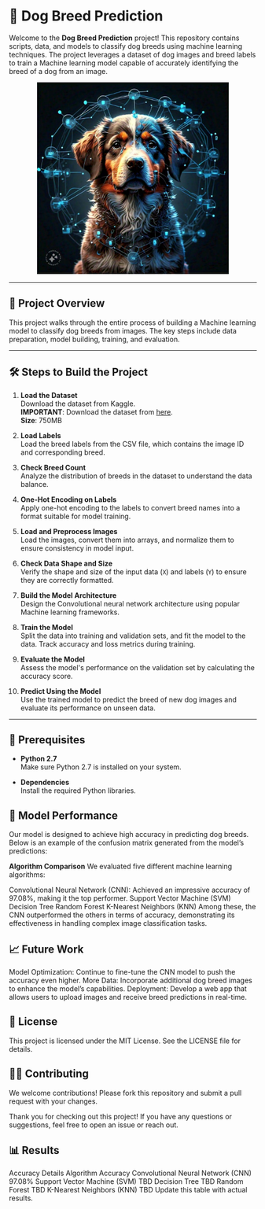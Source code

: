 # 🐶 Dog Breed Prediction

Welcome to the **Dog Breed Prediction** project! This repository contains scripts, data, and models to classify dog breeds using machine learning techniques. The project leverages a dataset of dog images and breed labels to train a Machine learning model capable of accurately identifying the breed of a dog from an image.
<p align="center">
<img src ="https://github.com/Monish226/Dog-Breed-Prediction/blob/master/Dataset/asst.jpg" width="390" height="390" >
</p>

---

## 🚀 Project Overview

This project walks through the entire process of building a Machine learning model to classify dog breeds from images. The key steps include data preparation, model building, training, and evaluation.

---

## 🛠️ Steps to Build the Project

1. **Load the Dataset**  
   Download the dataset from Kaggle.  
   **IMPORTANT**: Download the dataset from [here](https://www.dropbox.com/scl/fi/07ot4h9zzhzc6f2ugcvkf/archive.zip?rlkey=8fundwycq0vo2v4a9ervt93gc&dl=0).  
   **Size**: 750MB

2. **Load Labels**  
   Load the breed labels from the CSV file, which contains the image ID and corresponding breed.

3. **Check Breed Count**  
   Analyze the distribution of breeds in the dataset to understand the data balance.

4. **One-Hot Encoding on Labels**  
   Apply one-hot encoding to the labels to convert breed names into a format suitable for model training.

5. **Load and Preprocess Images**  
   Load the images, convert them into arrays, and normalize them to ensure consistency in model input.

6. **Check Data Shape and Size**  
   Verify the shape and size of the input data (`X`) and labels (`Y`) to ensure they are correctly formatted.

7. **Build the Model Architecture**  
   Design the Convolutional neural network architecture using popular Machine learning frameworks.

8. **Train the Model**  
   Split the data into training and validation sets, and fit the model to the data. Track accuracy and loss metrics during training.

9. **Evaluate the Model**  
   Assess the model's performance on the validation set by calculating the accuracy score.

10. **Predict Using the Model**  
    Use the trained model to predict the breed of new dog images and evaluate its performance on unseen data.

---

## 🔧 Prerequisites

- **Python 2.7**  
  Make sure Python 2.7 is installed on your system.

- **Dependencies**  
  Install the required Python libraries.

## 🤖 Model Performance
Our model is designed to achieve high accuracy in predicting dog breeds. Below is an example of the confusion matrix generated from the model’s predictions:


**Algorithm Comparison**
We evaluated five different machine learning algorithms:

Convolutional Neural Network (CNN): Achieved an impressive accuracy of 97.08%, making it the top performer.
Support Vector Machine (SVM)
Decision Tree
Random Forest
K-Nearest Neighbors (KNN)
Among these, the CNN outperformed the others in terms of accuracy, demonstrating its effectiveness in handling complex image classification tasks.

## 📈 Future Work
Model Optimization: Continue to fine-tune the CNN model to push the accuracy even higher.
More Data: Incorporate additional dog breed images to enhance the model’s capabilities.
Deployment: Develop a web app that allows users to upload images and receive breed predictions in real-time.
## 📄 License
This project is licensed under the MIT License. See the LICENSE file for details.

## 👨‍💻 Contributing
We welcome contributions! Please fork this repository and submit a pull request with your changes.

Thank you for checking out this project! If you have any questions or suggestions, feel free to open an issue or reach out.

## 📊 Results
Accuracy Details
Algorithm	Accuracy
Convolutional Neural Network (CNN)	97.08%
Support Vector Machine (SVM)	TBD
Decision Tree	TBD
Random Forest	TBD
K-Nearest Neighbors (KNN)	TBD
Update this table with actual results.
